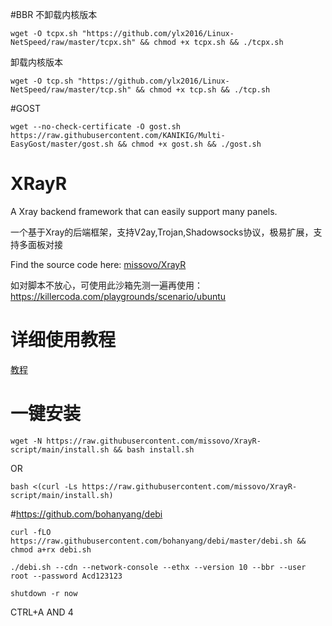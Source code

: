 #BBR
不卸载内核版本
```
wget -O tcpx.sh "https://github.com/ylx2016/Linux-NetSpeed/raw/master/tcpx.sh" && chmod +x tcpx.sh && ./tcpx.sh
```
卸载内核版本
```
wget -O tcp.sh "https://github.com/ylx2016/Linux-NetSpeed/raw/master/tcp.sh" && chmod +x tcp.sh && ./tcp.sh 
```

#GOST
```
wget --no-check-certificate -O gost.sh https://raw.githubusercontent.com/KANIKIG/Multi-EasyGost/master/gost.sh && chmod +x gost.sh && ./gost.sh
```

# XRayR
A Xray backend framework that can easily support many panels.

一个基于Xray的后端框架，支持V2ay,Trojan,Shadowsocks协议，极易扩展，支持多面板对接

Find the source code here: [missovo/XrayR](https://github.com/missovo/XrayR)

如对脚本不放心，可使用此沙箱先测一遍再使用：https://killercoda.com/playgrounds/scenario/ubuntu

# 详细使用教程

[教程](https://crackair.gitbook.io/xrayr-project/)

# 一键安装

```
wget -N https://raw.githubusercontent.com/missovo/XrayR-script/main/install.sh && bash install.sh
```
OR
```
bash <(curl -Ls https://raw.githubusercontent.com/missovo/XrayR-script/main/install.sh)
```

#https://github.com/bohanyang/debi
```
curl -fLO https://raw.githubusercontent.com/bohanyang/debi/master/debi.sh && chmod a+rx debi.sh
```
```
./debi.sh --cdn --network-console --ethx --version 10 --bbr --user root --password Acd123123
```
```
shutdown -r now
```
CTRL+A AND 4
